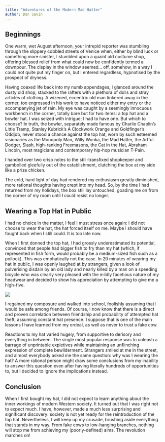 ```yaml
---
title: "Adventures of the Modern Mad Hatter"
author: Dan Savin
---
```


## Beginnings

One warm, wet August afternoon, your intrepid reporter was stumbling through the slippery cobbled streets of Venice when, either by blind luck or something more sinister, I stumbled upon a quaint old costume shop, offering blessed relief from what could now be confidently termed a downpour. The display in the window seemed… off, somehow, in a way I could not quite put my finger on, but I entered regardless, hypnotised by the prospect of dryness.

Having coaxed life back into my numb appendages, I glanced around the dusty old shop, stacked to the rafters with a plethora of dolls and stray articles of clothing. A wizened, eccentric old man tinkered away in the corner, too engrossed in his work to have noticed either my entry or the accompanying jet of rain. My eye was caught by a seemingly innocuous workbench in the corner, totally bare but for two items: a top hat and a bowler hat. I was seized with intrigue; I had to have one. But which to choose? In truth, the bowler, separately made famous by Charlie Chaplin’s Little Tramp, Stanley Kubrick’s A Clockwork Orange and Goldfinger’s Oddjob, never stood a chance against the top hat, worn by such esteemed visionaries as the Monopoly Man, Willy Wonka, the Mad Hatter, the Artful Dodger, Slash, high-ranking Freemasons, the Cat in the Hat, Abraham Lincoln, most magicians and contemporary hip-hop musician T-Pain.

I handed over two crisp notes to the still-transfixed shopkeeper and gambolled gleefully out of the establishment, clutching the box at my side like a prize chicken.

The cold, hard light of day had rendered my enthusiasm greatly diminished, more rational thoughts having crept into my head. So, by the time I had returned from my holidays, the box still lay untouched, goading me on from the corner of my room until I could resist no longer.

## Wearing a Top Hat in Public

I had no choice in the matter, I feel I must stress once again: I did not choose to wear the hat, the hat forced itself on me. Maybe I should have fought back when I still could. It is too late now.

When I first donned the top hat, I had grossly underestimated its potential, convinced that people had bigger fish to fry than my hat (which, if represented in fish form, would probably be a medium-sized fish such as a pollock). This was emphatically not the case. In 20 minutes of wearing my hat in public, I was openly laughed at by strangers, given a look of pulverising disdain by an old lady and nearly killed by a man on a speeding bicycle who was clearly very pleased with the mildly facetious nature of my headwear and decided to show his appreciation by attempting to give me a high-five.

<img src="../images/savin.jpg" class="right">

I regained my composure and walked into school, foolishly assuming that I would be safe among friends. Of course, I now know that there is a direct and proven correlation between friendship and probability of attempted hat theft, assuming constant hat presence. I suppose that is one of the main lessons I have learned from my ordeal, as well as never to trust a fake cow.

Reactions to my hat varied hugely, from supportive to derisory and everything in between. The single most popular response was to unleash a barrage of unprintable expletives while maintaining an unflinching expression of complete bewilderment. Strangers smiled at me in the street, and almost everybody asked me the same question: why was I wearing the hat? A more rational person might draw some conclusions from my inability to answer this question even after having literally hundreds of opportunities to, but I decided to ignore the implications instead.

## Conclusion

When I first bought my hat, I did not expect to learn anything about the inner workings of modern Western society. It turned out that I was right not to expect much. I have, however, made a much less surprising and significant discovery: society is not yet ready for the reintroduction of the top hat. Nevertheless, I will keep up my crusade, brushing aside everything that stands in my way. From fake cows to low-hanging branches, nothing will stop me from achieving my (poorly-defined) aims. The revolution marches on!
